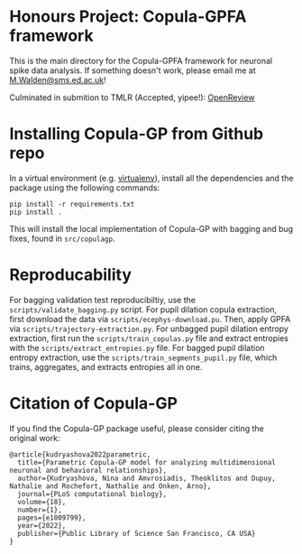 # Honours Project: Copula-GPFA framework

This is the main directory for the Copula-GPFA framework for neuronal spike data analysis. 
If something doesn't work, please email me at M.Walden@sms.ed.ac.uk!

Culminated in submition to TMLR (Accepted, yipee!): [OpenReview](https://openreview.net/forum?id=hQIs1CHF6H)



# Installing Copula-GP from Github repo

In a virtual environment (e.g. [virtualenv](https://pypi.org/project/virtualenv/)), install all the dependencies and the package using the following commands:
```
pip install -r requirements.txt
pip install .
```

This will install the local implementation of Copula-GP with bagging and bug fixes, found in `src/copulagp`.

# Reproducability

For bagging validation test reproducibiltiy, use the `scripts/validate_bagging.py` script. For pupil dilation copula extraction, first download the data via `scripts/ecephys-download.pu`. Then, apply GPFA via `scripts/trajectory-extraction.py`. For unbagged pupil dilation entropy extraction, first run the `scripts/train_copulas.py` file and extract entropies with the `scripts/extract_entropies.py` file. For bagged pupil dilation entropy extraction, use the `scripts/train_segments_pupil.py` file, which trains, aggregates, and extracts entropies all in one.

# Citation of Copula-GP

If you find the Copula-GP package useful, please consider citing the original work:

```
@article{kudryashova2022parametric,
  title={Parametric Copula-GP model for analyzing multidimensional neuronal and behavioral relationships},
  author={Kudryashova, Nina and Amvrosiadis, Theoklitos and Dupuy, Nathalie and Rochefort, Nathalie and Onken, Arno},
  journal={PLoS computational biology},
  volume={18},
  number={1},
  pages={e1009799},
  year={2022},
  publisher={Public Library of Science San Francisco, CA USA}
}
```
